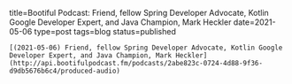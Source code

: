 
title=Bootiful Podcast: Friend, fellow Spring Developer Advocate, Kotlin Google Developer Expert, and Java Champion, Mark Heckler
date=2021-05-06
type=post
tags=blog
status=published
~~~~~~
[(2021-05-06) Friend, fellow Spring Developer Advocate, Kotlin Google Developer Expert, and Java Champion, Mark Heckler](http://api.bootifulpodcast.fm/podcasts/2abe823c-0724-4d88-9f36-d9db5676b6c4/produced-audio) 
            